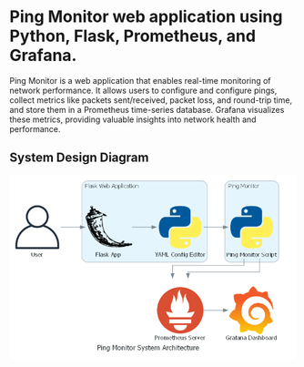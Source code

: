 # Ping Monitor web application using Python, Flask, Prometheus, and Grafana.

Ping Monitor is a web application that enables real-time monitoring of network performance. It allows users to configure and configure pings, collect metrics like packets sent/received, packet loss, and round-trip time, and store them in a Prometheus time-series database. Grafana visualizes these metrics, providing valuable insights into network health and performance. 

## System Design Diagram

![Ping Monitor System Architecture](https://github.com/Areefin1/Synthetic-Monitoring-Tool/blob/main/ping_monitor_system_architecture.png)

